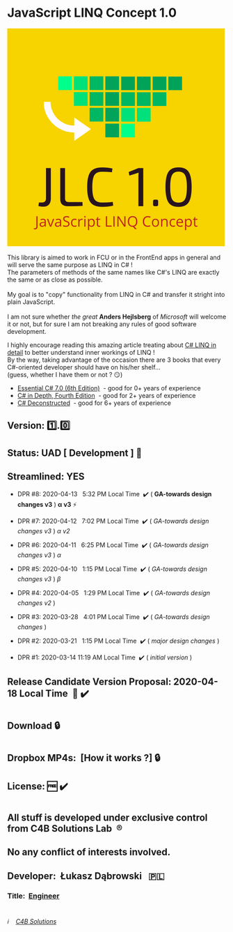 # JavaScript LINQ Concept 1.0

![JavaScript LINQ Concept](/JLC_1_0_logo.png)

This library is aimed to work in FCU or in the FrontEnd apps in general and will serve the same purpose as LINQ in C# ! \
The parameters of methods of the same names like C#'s LINQ are exactly the same or as close as possible. \
\
My goal is to "copy" functionality from LINQ in C# and transfer it stright into plain JavaScript. \
\
I am not sure whether *the great* **Anders Hejlsberg** of *Microsoft* will welcome it or not, but for sure I am not breaking any rules of good software development.


I highly encourage reading this amazing article treating about [C# LINQ in detail](https://www.codeproject.com/Articles/383749/How-does-it-work-in-Csharp-Part-3-Csharp-LINQ-in-d "How does it work in C# ?") to better understand inner workings of LINQ ! \
By the way, taking advantage of the occasion there are 3 books that every C#-oriented developer should have on his/her shelf... \
(guess, whether I have them or not ? :smirk:)
 - [Essential C# 7.0 (6th Edition)](https://www.amazon.com/Essential-7-0-Addison-Wesley-Microsoft-Technology/dp/1509303588/ref=olp_product_details?ie=UTF8&me= "The Comprehensive, Expert Guide to C# Language Programming")&nbsp; - good for 0+ years of experience
 - [C# in Depth, Fourth Edition](https://www.manning.com/books/c-sharp-in-depth-fourth-edition "C# in Depth, Fourth Edition is your key to unlocking the powerful new features added to the language in C# 5, 6, and 7")&nbsp; - good for 2+ years of experience
 - [C# Deconstructed](https://www.apress.com/us/book/9781430266709 "Discover how C# works on the .NET Framework")&nbsp; - good for 6+ years of experience

##
## Version:&nbsp;:one:.:zero:
## Status:&nbsp;UAD&nbsp;[ Development ]&nbsp;:pushpin:
## Streamlined:&nbsp;YES
 - DPR #8:&nbsp;2020-04-13 &nbsp;&nbsp;5:32 PM Local Time &nbsp;:heavy_check_mark:&nbsp;( **GA-towards design changes v3** )&nbsp;**α v3**&nbsp;:zap:


 - DPR #7:&nbsp;2020-04-12 &nbsp;&nbsp;7:02 PM Local Time &nbsp;:heavy_check_mark:&nbsp;( *GA-towards design changes v3* )&nbsp;*α v2*


 - DPR #6:&nbsp;2020-04-11 &nbsp;&nbsp;6:25 PM Local Time &nbsp;:heavy_check_mark:&nbsp;( *GA-towards design changes v3* )&nbsp;*α*


 - DPR #5:&nbsp;2020-04-10 &nbsp;&nbsp;1:15 PM Local Time &nbsp;:heavy_check_mark:&nbsp;( *GA-towards design changes v3* )&nbsp;*β*


 - DPR #4:&nbsp;2020-04-05 &nbsp;&nbsp;1:29 PM Local Time &nbsp;:heavy_check_mark:&nbsp;( *GA-towards design changes v2* )


 - DPR #3:&nbsp;2020-03-28 &nbsp;&nbsp;4:01 PM Local Time &nbsp;:heavy_check_mark:&nbsp;( *GA-towards design changes* )


 - DPR #2:&nbsp;2020-03-21 &nbsp;&nbsp;1:15 PM Local Time &nbsp;:heavy_check_mark:&nbsp;( *major design changes* )


 - DPR #1:&nbsp;2020-03-14 11:19 AM Local Time &nbsp;:heavy_check_mark:&nbsp;( *initial version* )
## Release Candidate Version Proposal: 2020-04-18 Local Time &nbsp;:bell:&nbsp;:heavy_check_mark:

#
## Download&nbsp;:lock:
#
## Dropbox MP4s:&nbsp; [How it works ?]&nbsp;:lock:
## License:&nbsp;:free:&nbsp;:heavy_check_mark:
#
## All stuff is developed under exclusive control from C4B Solutions Lab &nbsp;:registered:
## No any conflict of interests involved. 
##
## Developer:&nbsp; Łukasz Dąbrowski &nbsp;&nbsp;:poland:
### Title:&nbsp; [Engineer](https://medium.com/engineering-leadership/what-does-a-lead-engineer-do-ec8cdc119ff7 "What does an engineer do ?")
#
###### :information_source: &nbsp;&nbsp; [C4B Solutions](https://c4b-solutions.github.io)
